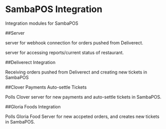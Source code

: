 # SambaPOS Integration
 Integration modules for SambaPOS
 
 ##Server
 
  server for webhook connection for orders pushed from Deliverect.
  
  server for accessing reports/current status of restaurant.
  
 ##Deliverect Integration
 
  Receiving orders pushed from Deliverect and creating new tickets in SambaPOS
  
 ##Clover Payments Auto-settle Tickets
 
   Polls Clover server for new payments and auto-settle tickets in SambaPOS.
  
 ##Gloria Foods Integration
 
  Polls Gloria Food Server for new accpeted orders, and creates new tickets in SambaPOS.
